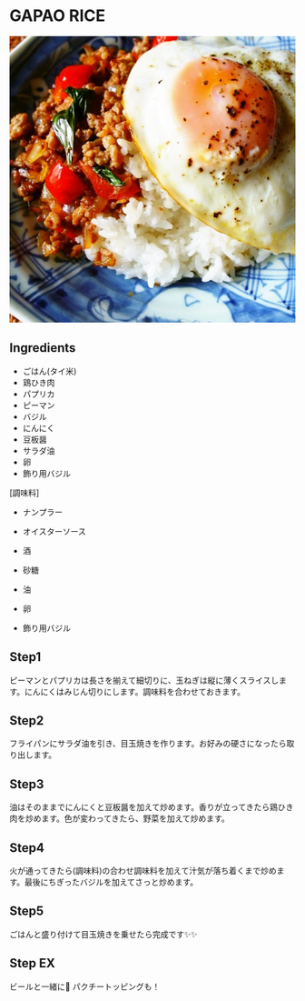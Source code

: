 # GAPAO RICE
![alt text](image.png)


## Ingredients
- ごはん(タイ米)
- 鶏ひき肉
- パプリカ
- ピーマン
- バジル
- にんにく
- 豆板醤
- サラダ油
- 卵
- 飾り用バジル

[調味料]
- ナンプラー
- オイスターソース
- 酒
- 砂糖

- 油
- 卵
- 飾り用バジル

## Step1
ピーマンとパプリカは長さを揃えて細切りに、玉ねぎは縦に薄くスライスします。にんにくはみじん切りにします。調味料を合わせておきます。

## Step2
フライパンにサラダ油を引き、目玉焼きを作ります。お好みの硬さになったら取り出します。

## Step3
油はそのままでにんにくと豆板醤を加えて炒めます。香りが立ってきたら鶏ひき肉を炒めます。色が変わってきたら、野菜を加えて炒めます。

## Step4
火が通ってきたら(調味料)の合わせ調味料を加えて汁気が落ち着くまで炒めます。最後にちぎったバジルを加えてさっと炒めます。

## Step5
ごはんと盛り付けて目玉焼きを乗せたら完成です✨✨

## Step EX
ビールと一緒に🍺
パクチートッピングも！








